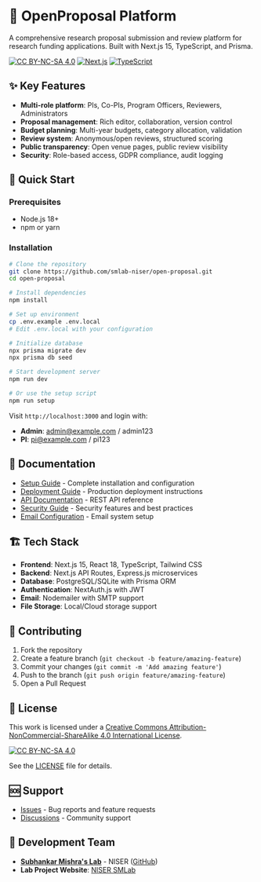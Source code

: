 # 🔬 OpenProposal Platform

A comprehensive research proposal submission and review platform for research funding applications. Built with Next.js 15, TypeScript, and Prisma.

[![CC BY-NC-SA 4.0][cc-by-nc-sa-shield]][cc-by-nc-sa]
[![Next.js](https://img.shields.io/badge/Next.js-15.3.5-black.svg)](https://nextjs.org)
[![TypeScript](https://img.shields.io/badge/TypeScript-5.0-blue.svg)](https://www.typescriptlang.org)

## ✨ Key Features

- **Multi-role platform**: PIs, Co-PIs, Program Officers, Reviewers, Administrators
- **Proposal management**: Rich editor, collaboration, version control
- **Budget planning**: Multi-year budgets, category allocation, validation
- **Review system**: Anonymous/open reviews, structured scoring
- **Public transparency**: Open venue pages, public review visibility
- **Security**: Role-based access, GDPR compliance, audit logging

## 🚀 Quick Start

### Prerequisites
- Node.js 18+
- npm or yarn

### Installation

```bash
# Clone the repository
git clone https://github.com/smlab-niser/open-proposal.git
cd open-proposal

# Install dependencies
npm install

# Set up environment
cp .env.example .env.local
# Edit .env.local with your configuration

# Initialize database
npx prisma migrate dev
npx prisma db seed

# Start development server
npm run dev

# Or use the setup script
npm run setup
```

Visit `http://localhost:3000` and login with:
- **Admin**: admin@example.com / admin123
- **PI**: pi@example.com / pi123

## 📖 Documentation

- [Setup Guide](docs/setup.md) - Complete installation and configuration
- [Deployment Guide](docs/deployment.md) - Production deployment instructions
- [API Documentation](docs/api.md) - REST API reference
- [Security Guide](docs/security.md) - Security features and best practices
- [Email Configuration](docs/email.md) - Email system setup

## 🏗️ Tech Stack

- **Frontend**: Next.js 15, React 18, TypeScript, Tailwind CSS
- **Backend**: Next.js API Routes, Express.js microservices
- **Database**: PostgreSQL/SQLite with Prisma ORM
- **Authentication**: NextAuth.js with JWT
- **Email**: Nodemailer with SMTP support
- **File Storage**: Local/Cloud storage support

## 🤝 Contributing

1. Fork the repository
2. Create a feature branch (`git checkout -b feature/amazing-feature`)
3. Commit your changes (`git commit -m 'Add amazing feature'`)
4. Push to the branch (`git push origin feature/amazing-feature`)
5. Open a Pull Request

## 📄 License

This work is licensed under a
[Creative Commons Attribution-NonCommercial-ShareAlike 4.0 International License][cc-by-nc-sa].

[![CC BY-NC-SA 4.0][cc-by-nc-sa-image]][cc-by-nc-sa]

[cc-by-nc-sa]: http://creativecommons.org/licenses/by-nc-sa/4.0/
[cc-by-nc-sa-image]: https://licensebuttons.net/l/by-nc-sa/4.0/88x31.png
[cc-by-nc-sa-shield]: https://img.shields.io/badge/License-CC%20BY--NC--SA%204.0-lightgrey.svg

See the [LICENSE](LICENSE) file for details.

## 🆘 Support

- [Issues](https://github.com/smlab-niser/open-proposal/issues) - Bug reports and feature requests
- [Discussions](https://github.com/smlab-niser/open-proposal/discussions) - Community support

## 👥 Development Team 

- **[Subhankar Mishra's Lab](https://www.niser.ac.in/~smishra/)** - NISER ([GitHub](https://github.com/smlab-niser))
- **Lab Project Website**: [NISER SMLab](https://smlab.niser.ac.in)
